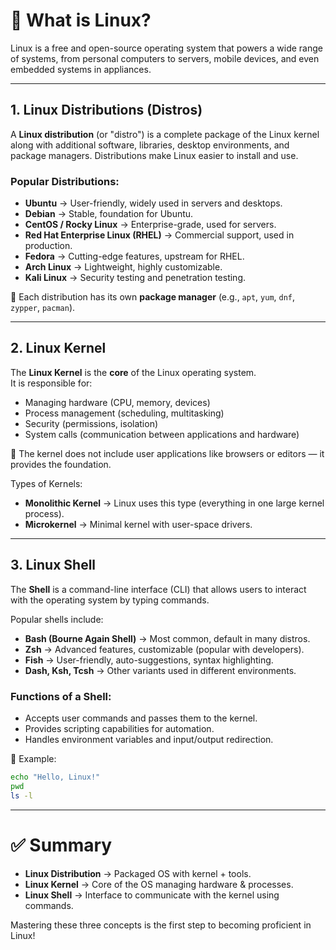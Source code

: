 # 🐧 What is Linux?

Linux is a free and open-source operating system that powers a wide range of systems, from personal computers to servers, mobile devices, and even embedded systems in appliances.

---

## 1. Linux Distributions (Distros)
A **Linux distribution** (or "distro") is a complete package of the Linux kernel along with additional software, libraries, desktop environments, and package managers. Distributions make Linux easier to install and use.

### Popular Distributions:
- **Ubuntu** → User-friendly, widely used in servers and desktops.
- **Debian** → Stable, foundation for Ubuntu.
- **CentOS / Rocky Linux** → Enterprise-grade, used for servers.
- **Red Hat Enterprise Linux (RHEL)** → Commercial support, used in production.
- **Fedora** → Cutting-edge features, upstream for RHEL.
- **Arch Linux** → Lightweight, highly customizable.
- **Kali Linux** → Security testing and penetration testing.

📌 Each distribution has its own **package manager** (e.g., `apt`, `yum`, `dnf`, `zypper`, `pacman`).

---

## 2. Linux Kernel
The **Linux Kernel** is the **core** of the Linux operating system.  
It is responsible for:
- Managing hardware (CPU, memory, devices)
- Process management (scheduling, multitasking)
- Security (permissions, isolation)
- System calls (communication between applications and hardware)

📌 The kernel does not include user applications like browsers or editors — it provides the foundation.

Types of Kernels:
- **Monolithic Kernel** → Linux uses this type (everything in one large kernel process).
- **Microkernel** → Minimal kernel with user-space drivers.

---

## 3. Linux Shell
The **Shell** is a command-line interface (CLI) that allows users to interact with the operating system by typing commands.

Popular shells include:
- **Bash (Bourne Again Shell)** → Most common, default in many distros.
- **Zsh** → Advanced features, customizable (popular with developers).
- **Fish** → User-friendly, auto-suggestions, syntax highlighting.
- **Dash, Ksh, Tcsh** → Other variants used in different environments.

### Functions of a Shell:
- Accepts user commands and passes them to the kernel.
- Provides scripting capabilities for automation.
- Handles environment variables and input/output redirection.

📌 Example:
```bash
echo "Hello, Linux!"
pwd
ls -l
```

---

# ✅ Summary
- **Linux Distribution** → Packaged OS with kernel + tools.
- **Linux Kernel** → Core of the OS managing hardware & processes.
- **Linux Shell** → Interface to communicate with the kernel using commands.

Mastering these three concepts is the first step to becoming proficient in Linux!
